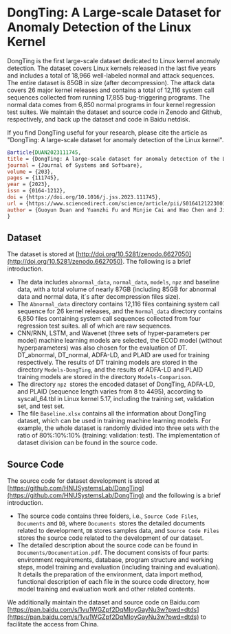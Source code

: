 # DongTing: A Large-scale Dataset for Anomaly Detection of the Linux Kernel

DongTing is the first large-scale dataset dedicated to Linux kernel anomaly detection. The dataset covers Linux kernels released in the last five years and includes a total of 18,966 well-labeled normal and attack sequences. The entire dataset is 85GB in size (after decompression). The attack data covers 26 major kernel releases and contains a total of 12,116 system call sequences collected from running 17,855 bug-triggering programs. The normal data comes from 6,850 normal programs in four kernel regression test suites. We maintain the dataset and source code in Zenodo and Github, respectively, and back up the dataset and code in Baidu netdisk.

If you find DongTing useful for your research, please cite the article as "DongTing: A large-scale dataset for anomaly detection of the Linux kernel".

```bib
@article{DUAN2023111745,
title = {DongTing: A large-scale dataset for anomaly detection of the Linux kernel},
journal = {Journal of Systems and Software},
volume = {203},
pages = {111745},
year = {2023},
issn = {0164-1212},
doi = {https://doi.org/10.1016/j.jss.2023.111745},
url = {https://www.sciencedirect.com/science/article/pii/S0164121223001401},
author = {Guoyun Duan and Yuanzhi Fu and Minjie Cai and Hao Chen and Jianhua Sun}
}
```

## Dataset

The dataset is stored at [http://doi.org/10.5281/zenodo.6627050](http://doi.org/10.5281/zenodo.6627050). The following is a brief introduction.

- The data includes `abnormal_data`, `normal_data`, `models`, `npz` and baseline data, with a total volume of nearly 87GB (including 85GB for abnormal data and normal data, it`s after decompression files size).
- The `Abnormal_data` directory contains 12,116 files containing system call sequence for 26 kernel releases, and the `Normal_data` directory contains 6,850 files containing system call sequences collected from four regression test suites. all of which are raw sequences.
- CNN/RNN, LSTM, and Wavenet (three sets of hyper-parameters per model) machine learning models are selected, the ECOD model (without hyperparameters) was also chosen for the evaluation of DT. DT_abnormal, DT_normal, ADFA-LD, and PLAID are used for training respectively. The results of DT training models are stored in the directory `Models-DongTing`, and the results of ADFA-LD and PLAID training models are stored in the  directory `Models-Comparison`. 
- The directory `npz `stores the encoded dataset of DongTing, ADFA-LD, and PLAID (sequence length varies from  8 to 4495), according to syscall_64.tbl in Linux kernel 5.17, including the training set, validation set, and test set.
- The file `Baseline.xlsx` contains all the information about DongTing dataset, which can be used in training machine learning models. For example, the whole dataset is  randomly divided into three sets with the ratio of 80%:10%:10% (training: validation: test). The implementation of dataset division can be found in the source code.

## Source Code

The source code for dataset development is stored at [https://github.com/HNUSystemsLab/DongTing](https://github.com/HNUSystemsLab/DongTing) and the following is a brief introduction.

- The source code contains three folders, i.e., `Source Code Files`, `Documents` and `DB`, where `Documents `stores the detailed  documents related to development, `DB` stores samples data, and `Source Code Files` stores the source code related to the development of our dataset.
- The detailed description about the source code can be found in `Documents/Documentation.pdf`. The document consists of four parts: environment requirements, database, program structure and working steps, model training and evaluation (including training and evaluation). It details the preparation of the environment, data import method, functional description of each file in the source code directory, how model training and evaluation work and other related contents.

We additionally maintain the dataset and source code on Baidu.com [https://pan.baidu.com/s/1vu1WGZpf2DqMIoyGayNu3w?pwd=dtds](https://pan.baidu.com/s/1vu1WGZpf2DqMIoyGayNu3w?pwd=dtds) to facilitate the access from China.
